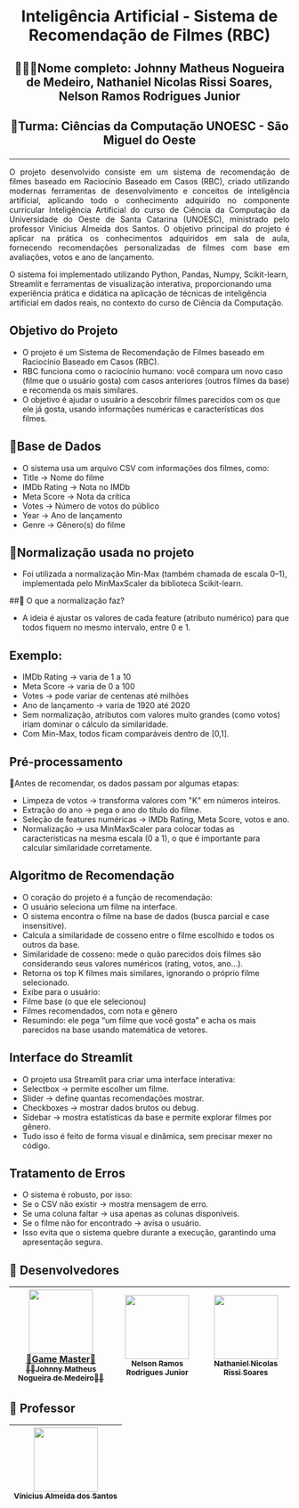 <h1 align="center">Inteligência Artificial - Sistema de Recomendação de Filmes (RBC)</h1>

## <p align="center">👨🏽‍🎓Nome completo: Johnny Matheus Nogueira de Medeiro, Nathaniel Nicolas Rissi Soares, Nelson Ramos Rodrigues Junior</p>
## <p align="center">🏫Turma: Ciências da Computação UNOESC - São Miguel do Oeste</p>
<hr />

<p align="justify">
  O projeto desenvolvido consiste em um sistema de recomendação de filmes baseado em Raciocínio Baseado em Casos (RBC), criado utilizando modernas ferramentas de desenvolvimento e conceitos de inteligência artificial, aplicando todo o conhecimento adquirido no componente curricular Inteligência Artificial do curso de Ciência da Computação da Universidade do Oeste de Santa Catarina (UNOESC), ministrado pelo professor Vinicius Almeida dos Santos. O objetivo principal do projeto é aplicar na prática os conhecimentos adquiridos em sala de aula, fornecendo recomendações personalizadas de filmes com base em avaliações, votos e ano de lançamento.
</p>

<p>O sistema foi implementado utilizando Python, Pandas, Numpy, Scikit-learn, Streamlit e ferramentas de visualização interativa, proporcionando uma experiência prática e didática na aplicação de técnicas de inteligência artificial em dados reais, no contexto do curso de Ciência da Computação.</p>

## Objetivo do Projeto
- O projeto é um Sistema de Recomendação de Filmes baseado em Raciocínio Baseado em Casos (RBC).
- RBC funciona como o raciocínio humano: você compara um novo caso (filme que o usuário gosta) com casos anteriores (outros filmes da base) e recomenda os mais similares.
- O objetivo é ajudar o usuário a descobrir filmes parecidos com os que ele já gosta, usando informações numéricas e características dos filmes.

## 🎲Base de Dados

- O sistema usa um arquivo CSV com informações dos filmes, como:
- Title → Nome do filme
- IMDb Rating → Nota no IMDb
- Meta Score → Nota da crítica
- Votes → Número de votos do público
- Year → Ano de lançamento
- Genre → Gênero(s) do filme

## 🔺Normalização usada no projeto
- Foi utilizada a normalização Min-Max (também chamada de escala 0–1), implementada pelo MinMaxScaler da biblioteca Scikit-learn.

##🔹 O que a normalização faz?
- A ideia é ajustar os valores de cada feature (atributo numérico) para que todos fiquem no mesmo intervalo, entre 0 e 1.

## Exemplo:
- IMDb Rating → varia de 1 a 10
- Meta Score → varia de 0 a 100
- Votes → pode variar de centenas até milhões
- Ano de lançamento → varia de 1920 até 2020
- Sem normalização, atributos com valores muito grandes (como votos) iriam dominar o cálculo da similaridade.
- Com Min-Max, todos ficam comparáveis dentro de [0,1].

## Pré-processamento
🔻Antes de recomendar, os dados passam por algumas etapas:
- Limpeza de votos → transforma valores com "K" em números inteiros.
- Extração do ano → pega o ano do título do filme.
- Seleção de features numéricas → IMDb Rating, Meta Score, votos e ano.
- Normalização → usa MinMaxScaler para colocar todas as características na mesma escala (0 a 1), o que é importante para calcular similaridade corretamente.

## Algoritmo de Recomendação
- O coração do projeto é a função de recomendação:
- O usuário seleciona um filme na interface.
- O sistema encontra o filme na base de dados (busca parcial e case insensitive).
- Calcula a similaridade de cosseno entre o filme escolhido e todos os outros da base.
- Similaridade de cosseno: mede o quão parecidos dois filmes são considerando seus valores numéricos (rating, votos, ano…).
- Retorna os top K filmes mais similares, ignorando o próprio filme selecionado.
- Exibe para o usuário:
- Filme base (o que ele selecionou)
- Filmes recomendados, com nota e gênero
- Resumindo: ele pega “um filme que você gosta” e acha os mais parecidos na base usando matemática de vetores.

## Interface do Streamlit
- O projeto usa Streamlit para criar uma interface interativa:
- Selectbox → permite escolher um filme.
- Slider → define quantas recomendações mostrar.
- Checkboxes → mostrar dados brutos ou debug.
- Sidebar → mostra estatísticas da base e permite explorar filmes por gênero.
- Tudo isso é feito de forma visual e dinâmica, sem precisar mexer no código.

## Tratamento de Erros
- O sistema é robusto, por isso:
- Se o CSV não existir → mostra mensagem de erro.
- Se uma coluna faltar → usa apenas as colunas disponíveis.
- Se o filme não for encontrado → avisa o usuário.
- Isso evita que o sistema quebre durante a execução, garantindo uma apresentação segura.

## 🧠 Desenvolvedores

| [<img src="https://avatars.githubusercontent.com/u/128015032?v=4" width=115><br>👑Game Master👑<br><sub>🐦‍🔥Johnny Matheus Nogueira de Medeiro🐦‍🔥</sub>](https://github.com/JohnnyMatheus) | [<img src="https://avatars.githubusercontent.com/u/166051346?v=4" width=115><br><sub>Nelson Ramos Rodrigues Junior</sub>](#) | [<img src="https://avatars.githubusercontent.com/u/165223471?v=4" width=115><br><sub>Nathaniel Nicolas Rissi Soares</sub>](#) |
| :---: | :---: | :---: |


## 🔷 Professor

| [<img src="https://avatars.githubusercontent.com/u/7074409?v=4" width=115><br><sub>Vinicius Almeida dos Santos</sub>](https://github.com/ViniciusAS) |
| :---: |

